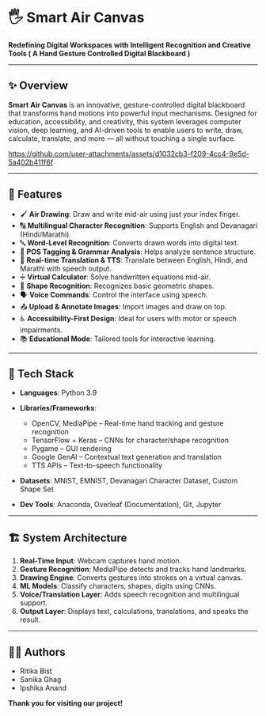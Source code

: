 # 🖐️ Smart Air Canvas

**Redefining Digital Workspaces with Intelligent Recognition and Creative Tools ( A Hand Gesture Controlled Digital Blackboard )**

---

## ✨ Overview

**Smart Air Canvas** is an innovative, gesture-controlled digital blackboard that transforms hand motions into powerful input mechanisms. Designed for education, accessibility, and creativity, this system leverages computer vision, deep learning, and AI-driven tools to enable users to write, draw, calculate, translate, and more — all without touching a single surface.

https://github.com/user-attachments/assets/d1032cb3-f209-4cc4-9e5d-5a402b411f6f

---

## 🎯 Features

* 🖌️ **Air Drawing**: Draw and write mid-air using just your index finger.
* 🔠 **Multilingual Character Recognition**: Supports English and Devanagari (Hindi/Marathi).
* 🔤 **Word-Level Recognition**: Converts drawn words into digital text.
* 🧠 **POS Tagging & Grammar Analysis**: Helps analyze sentence structure.
* 🔄 **Real-time Translation & TTS**: Translate between English, Hindi, and Marathi with speech output.
* ➗ **Virtual Calculator**: Solve handwritten equations mid-air.
* 🔺 **Shape Recognition**: Recognizes basic geometric shapes.
* 🗣️ **Voice Commands**: Control the interface using speech.
* 📤 **Upload & Annotate Images**: Import images and draw on top.
* ♿ **Accessibility-First Design**: Ideal for users with motor or speech impairments.
* 📚 **Educational Mode**: Tailored tools for interactive learning.

---

## 🔧 Tech Stack

* **Languages**: Python 3.9
* **Libraries/Frameworks**:

  * OpenCV, MediaPipe – Real-time hand tracking and gesture recognition
  * TensorFlow + Keras – CNNs for character/shape recognition
  * Pygame – GUI rendering
  * Google GenAI – Contextual text generation and translation
  * TTS APIs – Text-to-speech functionality
* **Datasets**: MNIST, EMNIST, Devanagari Character Dataset, Custom Shape Set
* **Dev Tools**: Anaconda, Overleaf (Documentation), Git, Jupyter

---

## 🏗️ System Architecture

1. **Real-Time Input**: Webcam captures hand motion.
2. **Gesture Recognition**: MediaPipe detects and tracks hand landmarks.
3. **Drawing Engine**: Converts gestures into strokes on a virtual canvas.
4. **ML Models**: Classify characters, shapes, digits using CNNs.
5. **Voice/Translation Layer**: Adds speech recognition and multilingual support.
6. **Output Layer**: Displays text, calculations, translations, and speaks the result.

---

## 👩‍💻 Authors

* Ritika Bist 
* Sanika Ghag 
* Ipshika Anand 

**Thank you for visiting our project!**
